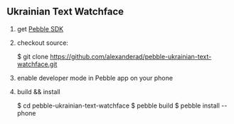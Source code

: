 ## Ukrainian Text Watchface

1. get [Pebble SDK](http://developer.getpebble.com/sdk/)
2. checkout source:
	
	$ git clone https://github.com/alexanderad/pebble-ukrainian-text-watchface.git
	
3. enable developer mode in Pebble app on your phone
4. build && install 
	
	$ cd pebble-ukrainian-text-watchface
	$ pebble build
	$ pebble install --phone <phone ip address>
